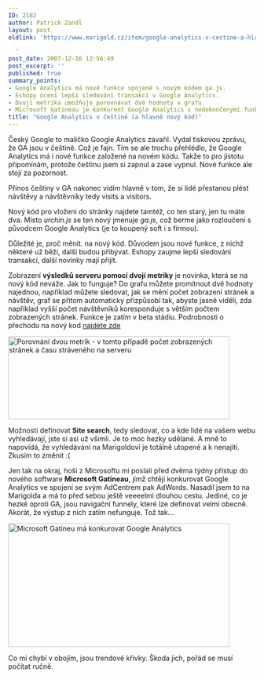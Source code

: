 ```yaml
---
ID: 2182
author: Patrick Zandl
layout: post
oldlink: 'https://www.marigold.cz/item/google-analytics-v-cestine-a-hlavne-novy-kod

  '
post_date: 2007-12-16 12:56:49
post_excerpt: ''
published: true
summary_points:
- Google Analytics má nové funkce spojené s novým kódem ga.js.
- Eshopy ocení lepší sledování transakcí v Google Analytics.
- Dvojí metrika umožňuje porovnávat dvě hodnoty v grafu.
- Microsoft Gatineau je konkurent Google Analytics s nedokončenými funkcemi.
title: "Google Analytics v češtině (a hlavně nový kód)"
---
```


Český Google to maličko Google Analytics zavařil. Vydal tiskovou zprávu, že GA jsou v češtině. Což je fajn. Tím se ale trochu přehlédlo, že Google Analytics má i nové funkce založené na novém kódu. Takže to pro jistotu připomínám, protože češtinu jsem si zapnul a zase vypnul. Nové funkce ale stojí za pozornost. <!--more-->

Přínos češtiny v GA nakonec vidím hlavně v tom, že si lidé přestanou plést návštěvy a návštěvníky tedy visits a visitors. 

Nový kód pro vložení do stránky najdete tamtéž, co ten starý, jen tu máte dva. Místo <em>urchin.js</em> se ten nový jmenuje <em>ga.js</em>, což berme jako rozloučení s původcem Google Analytics (je to koupený soft i s firmou).

Důležité je, proč měnit. na nový kód. Důvodem jsou nové funkce, z nichž některé už běží, další budou přibývat. Eshopy zaujme lepší sledování transakcí, další novinky mají přijít. 

Zobrazení <strong>výsledků serveru pomocí dvojí metriky</strong> je novinka, která se na nový kód neváže. Jak to funguje? Do grafu můžete promítnout dvě hodnoty najednou, například můžete sledovat, jak se mění počet zobrazení stránek a návštěv, graf se přitom automaticky přizpůsobí tak, abyste jasně viděli, zda například vyšší počet návštěvníků koresponduje s větším počtem zobrazených stránek. Funkce je zatím v beta stádiu. Podrobnosti o přechodu na nový kod <a href="http://analytics.blogspot.com/2007/12/announcing-new-graphing-tools-gajs.html">najdete zde</a>

<a href="http://www.marigold.cz/wp-content/ga_two_metrics.png"><img src="http://www.marigold.cz/wp-content/_ga_two_metrics.png" width="450" height="169" alt="Porovnání dvou metrik - v tomto případě počet zobrazených stránek a času stráveného na serveru" title="Porovnání dvou metrik - v tomto případě počet zobrazených stránek a času stráveného na serveru"  /></a>

Možnosti definovat <strong>Site search</strong>, tedy sledovat, co a kde lidé na vašem webu vyhledávají, jste si asi už všimli. Je to moc hezky udělané. A mně to napovídá, že vyhledávání na Marigoldovi je totálně utopené a k nenajití. Zkusím to změnit :(

Jen tak na okraj, hoši z Microsoftu mi poslali před dvěma týdny přístup do nového software <strong>Microsoft Gatineau</strong>, jímž chtějí konkurovat Google Analytics ve spojení se svým AdCentrem pak AdWords. Nasadil jsem to na Marigolda a má to před sebou ještě veeeelmi dlouhou cestu. Jediné, co je hezké oproti GA, jsou navigační funnely, které lze definovat velmi obecně. Akorát, že výstup z nich zatím nefunguje. Tož tak... 

<a href="http://www.marigold.cz/wp-content/microsoft_gatineu.png"><img src="http://www.marigold.cz/wp-content/_microsoft_gatineu.png" width="450" height="252" alt="Microsoft Gatineu má konkurovat Google Analytics" title="Microsoft Gatineu má konkurovat Google Analytics"  /></a>

Co mi chybí v obojím, jsou trendové křivky. Škoda jich, pořád se musí počítat ručně.
